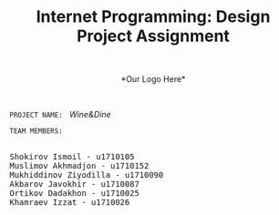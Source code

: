 <h1 align="center">Internet Programming: Design Project Assignment</h1>
<br>
<p align="center">*Our Logo Here*</p>
<br>

`PROJECT NAME:` &nbsp; *Wine&Dine*

`TEAM MEMBERS:`
<pre>

Shokirov Ismoil - u1710105
Muslimov Akhmadjon - u1710152
Mukhiddinov Ziyodilla - u1710090
Akbarov Javokhir - u1710087
Ortikov Dadakhon - u1710025
Khamraev Izzat - u1710026
</pre>

